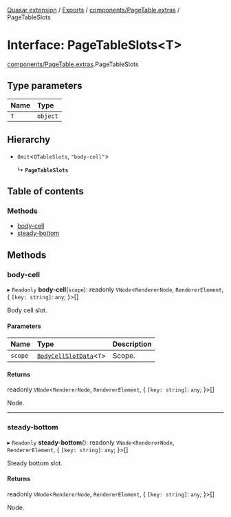 [Quasar extension](../index.md) / [Exports](../modules.md) / [components/PageTable.extras](../modules/components_PageTable_extras.md) / PageTableSlots

# Interface: PageTableSlots<T\>

[components/PageTable.extras](../modules/components_PageTable_extras.md).PageTableSlots

## Type parameters

| Name | Type |
| :------ | :------ |
| `T` | `object` |

## Hierarchy

- `Omit`<`QTableSlots`, ``"body-cell"``\>

  ↳ **`PageTableSlots`**

## Table of contents

### Methods

- [body-cell](components_PageTable_extras.PageTableSlots.md#body-cell)
- [steady-bottom](components_PageTable_extras.PageTableSlots.md#steady-bottom)

## Methods

### body-cell

▸ `Readonly` **body-cell**(`scope`): readonly `VNode`<`RendererNode`, `RendererElement`, { `[key: string]`: `any`;  }\>[]

Body cell slot.

#### Parameters

| Name | Type | Description |
| :------ | :------ | :------ |
| `scope` | [`BodyCellSlotData`](components_PageTable_extras.BodyCellSlotData.md)<`T`\> | Scope. |

#### Returns

readonly `VNode`<`RendererNode`, `RendererElement`, { `[key: string]`: `any`;  }\>[]

Node.

___

### steady-bottom

▸ `Readonly` **steady-bottom**(): readonly `VNode`<`RendererNode`, `RendererElement`, { `[key: string]`: `any`;  }\>[]

Steady bottom slot.

#### Returns

readonly `VNode`<`RendererNode`, `RendererElement`, { `[key: string]`: `any`;  }\>[]

Node.
